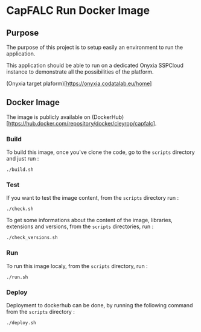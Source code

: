 # CapFALC Run Docker Image

## Purpose

The purpose of this project is to setup easily an environment to run the application.

This application should be able to run on a dedicated Onyxia SSPCloud instance to demonstrate all the possibilities of the platform.

(Onyxia target plaform)[https://onyxia.codatalab.eu/home]

## Docker Image

The image is publicly available on (DockerHub)[https://hub.docker.com/repository/docker/cleyrop/capfalc].

### Build

To build this image, once you've clone the code, go to the `scripts` directory and just run :

````
./build.sh
````

### Test

If you want to test the image content, from the `scripts` directory run :

````
./check.sh
````

To get some informations about the content of the image, libraries, extensions and versions, from the `scripts` directories, run :

````
./check_versions.sh
````

### Run

To run this image localy, from the `scripts` directory, run :

```
./run.sh
```

### Deploy

Deployment to dockerhub can be done, by running the following command from the `scripts` directory :

```
./deploy.sh
```

